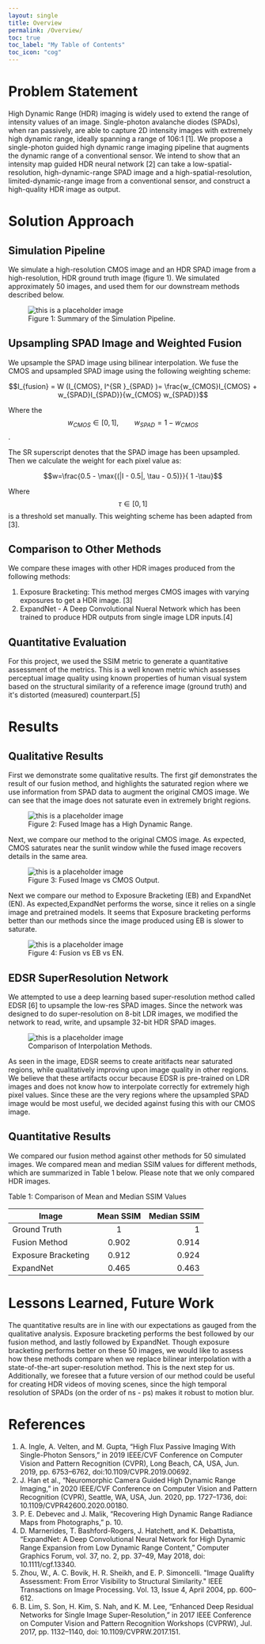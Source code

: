 ```yaml
---
layout: single
title: Overview
permalink: /Overview/
toc: true
toc_label: "My Table of Contents"
toc_icon: "cog"
---
```


# Problem Statement
<!-- In this project, we seek to fuse images from two different sensors to create a hybrid image which encodes a large range of scene brightnesses (high dynamic range) and contains high spatial resolution. We work with the following sensors:

### (i). CMOS Sensor 

Complementary metal–oxide–semiconductor (CMOS) sensors are the current industrial standard, and are used in most modern smart phones. These sensors produce images with high spatial resolution, but the images produced are 8-bit since the sensor . 


### (ii). SPAD Sensor

Single-Photon-Avalanche Diode (SPAD)  32-bit image from a Suign -->


High Dynamic Range (HDR) imaging is widely used to extend the range of intensity values of an image. Single-photon avalanche diodes (SPADs), when ran passively, are able to capture 2D intensity images with extremely high dynamic range, ideally spanning a range of 106:1 [1]. We propose a single-photon guided high dynamic range imaging pipeline that augments the dynamic range of a conventional sensor. We intend to show that an intensity map guided HDR neural network [2] can take a low-spatial-resolution, high-dynamic-range SPAD image and a high-spatial-resolution, limited-dynamic-range image from a conventional sensor, and construct a high-quality HDR image as output.   

# Solution Approach 

## Simulation Pipeline

We simulate a high-resolution CMOS image and an HDR SPAD image from a high-resolution, HDR ground truth image (figure 1). We simulated approximately 50 images, and used them for our downstream methods described below. 


<figure>
  <img src="/CS639Project/assets/images_project/Selection_752.png" alt="this is a placeholder image">
  <figcaption>Figure 1: Summary of the Simulation Pipeline.</figcaption>
</figure>

## Upsampling SPAD Image and Weighted Fusion
We upsample the SPAD image using bilinear interpolation. We fuse the CMOS and upsampled SPAD image using the following weighting scheme:


$$I_{fusion} = W (I_{CMOS}, I^{SR }_{SPAD} )=  \frac{w_{CMOS}I_{CMOS} + w_{SPAD}I_{SPAD}}{w_{CMOS} w_{SPAD}}$$

Where the $$w_{CMOS} \in [0, 1], \qquad w_{SPAD} = 1 - w_{CMOS}$$. 

The SR superscript denotes that the SPAD image has been upsampled. Then we calculate the weight for each pixel value as:

$$w=\frac{0.5 - \max{(|I - 0.5|, \tau - 0.5)}}{ 1 -\tau}$$

Where $$ \tau \in [0, 1] $$ is a threshold set manually. This weighting scheme has been adapted from [3].

## Comparison to Other Methods

We compare these images with other HDR images produced from the following methods: 

1. Exposure Bracketing: This method merges CMOS images with varying exposures to get a HDR image. [3]
2. ExpandNet - A Deep Convolutional Nueral Network which has been trained to produce HDR outputs from single image LDR inputs.[4]


## Quantitative Evaluation
For this project, we used the SSIM metric to generate a quantitative assessment of the metrics. This is a well known metric which assesses perceptual image quality using known properties of human visual system based on the structural similarity of a reference image (ground truth) and it's distorted (measured) counterpart.[5] 


# Results

## Qualitative Results
First we demonstrate some qualitative results.  The first gif demonstrates the result of our fusion method, and highlights the saturated region where we use information from SPAD data to augment the original CMOS image. We can see that the image does not saturate even in extremely bright regions. 


<figure>
  <img src="/CS639Project/assets/images_project/FusionHDR.gif" alt="this is a placeholder image">
  <figcaption>Figure 2: Fused Image has a High Dynamic Range.</figcaption>
</figure>


Next, we compare our method to the original CMOS image. As expected, CMOS saturates near the sunlit window while the fused image recovers details in the same area. 

<figure>
  <img src="/CS639Project/assets/images_project/FusionVsCMOS.gif" alt="this is a placeholder image">
  <figcaption>Figure 3: Fused Image vs CMOS Output.</figcaption>
</figure>


Next we compare our method to Exposure Bracketing (EB) and ExpandNet (EN). As expected,ExpandNet performs the worse, since it relies on a single image and pretrained models. It seems that Exposure bracketing performs better than our methods since the image produced using EB is slower to saturate. 



<figure>
  <img src="/CS639Project/assets/images_project/FusionVsEBVsEN.gif" alt="this is a placeholder image">
  <figcaption>Figure 4: Fusion vs EB vs EN.</figcaption>
</figure>

## EDSR SuperResolution Network

We attempted to use a deep learning based super-resolution method called EDSR [6] to upsample the low-res SPAD images. Since the network was designed to do super-resolution on 8-bit LDR images, we modified the network to read, write, and upsample 32-bit HDR SPAD images. 



<figure>
  <img src="/CS639Project/assets/images_project/EDSROutput.gif" alt="this is a placeholder image">
  <figcaption>Comparison of Interpolation Methods.</figcaption>
</figure>

As seen in the image, EDSR seems to create aritifacts near saturated regions, while qualitatively improving upon image quality in other regions. We believe that these artifacts occur because EDSR is pre-trained on LDR images and does not know how to interpolate correctly for extremely high pixel values. Since these are the very regions where the upsampled SPAD image would be most useful, we decided against fusing this with our CMOS image. 


## Quantitative Results

We compared our fusion method against other methods for 50 simulated images. We compared mean and median SSIM values for different methods, which are summarized in Table 1 below. Please note that we only compared HDR images. 

Table 1: Comparison of Mean and Median SSIM Values

| Image        |      Mean SSIM      |  Median SSIM |
|----------    |:-------------:|------:|
| Ground Truth |  1 | 1 |
| Fusion Method | 0.902 | 0.914|
| Exposure Bracketing | 0.912  | 0.924 |
| ExpandNet | 0.465 |  0.463 |




# Lessons Learned, Future Work

The quantitative results are in line with our expectations as gauged from the qualitative analysis. Exposure bracketing performs the best followed by our fusion method, and lastly followed by ExpandNet. Though exposure bracketing performs better on these 50 images, we would like to assess how these methods compare when we replace bilinear interpolation with a state-of-the-art super-resolution method. This is the next step for us.  Additionally, we foresee that a future version of our method could be useful for creating HDR videos of moving scenes, since the high temporal resolution of SPADs (on the order of ns - ps) makes it robust to motion blur. 


# References
1. A. Ingle, A. Velten, and M. Gupta, “High Flux Passive Imaging With Single-Photon Sensors,” in 2019 IEEE/CVF Conference on Computer Vision and Pattern Recognition (CVPR), Long Beach, CA, USA, Jun. 2019, pp. 6753–6762, doi:10.1109/CVPR.2019.00692.
2. J. Han et al., “Neuromorphic Camera Guided High Dynamic Range Imaging,” in 2020 IEEE/CVF Conference on Computer Vision and Pattern Recognition (CVPR), Seattle, WA, USA, Jun. 2020, pp. 1727–1736, doi: 10.1109/CVPR42600.2020.00180.
3. P. E. Debevec and J. Malik, “Recovering High Dynamic Range Radiance Maps from Photographs,” p. 10.
4. D. Marnerides, T. Bashford-Rogers, J. Hatchett, and K. Debattista, “ExpandNet: A Deep Convolutional Neural Network for High Dynamic Range Expansion from Low Dynamic Range Content,” Computer Graphics Forum, vol. 37, no. 2, pp. 37–49, May 2018, doi: 10.1111/cgf.13340.
5. Zhou, W., A. C. Bovik, H. R. Sheikh, and E. P. Simoncelli. "Image Qualifty Assessment: From Error Visibility to Structural Similarity." IEEE Transactions on Image Processing. Vol. 13, Issue 4, April 2004, pp. 600–612.
6. B. Lim, S. Son, H. Kim, S. Nah, and K. M. Lee, “Enhanced Deep Residual Networks for Single Image Super-Resolution,” in 2017 IEEE Conference on Computer Vision and Pattern Recognition Workshops (CVPRW), Jul. 2017, pp. 1132–1140, doi: 10.1109/CVPRW.2017.151.